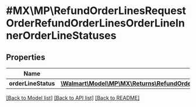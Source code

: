 # #MX\MP\RefundOrderLinesRequestOrderRefundOrderLinesOrderLineInnerOrderLineStatuses

## Properties

Name | Type | Description | Notes
------------ | ------------- | ------------- | -------------
**orderLineStatus** | [**\Walmart\Model\MP\MX\Returns\RefundOrderLinesRequestOrderRefundOrderLinesOrderLineInnerOrderLineStatusesOrderLineStatus**](RefundOrderLinesRequestOrderRefundOrderLinesOrderLineInnerOrderLineStatusesOrderLineStatus.md) |  |


[[Back to Model list]](../) [[Back to API list]](../../Api/MX/MP) [[Back to README]](../../README.md)
